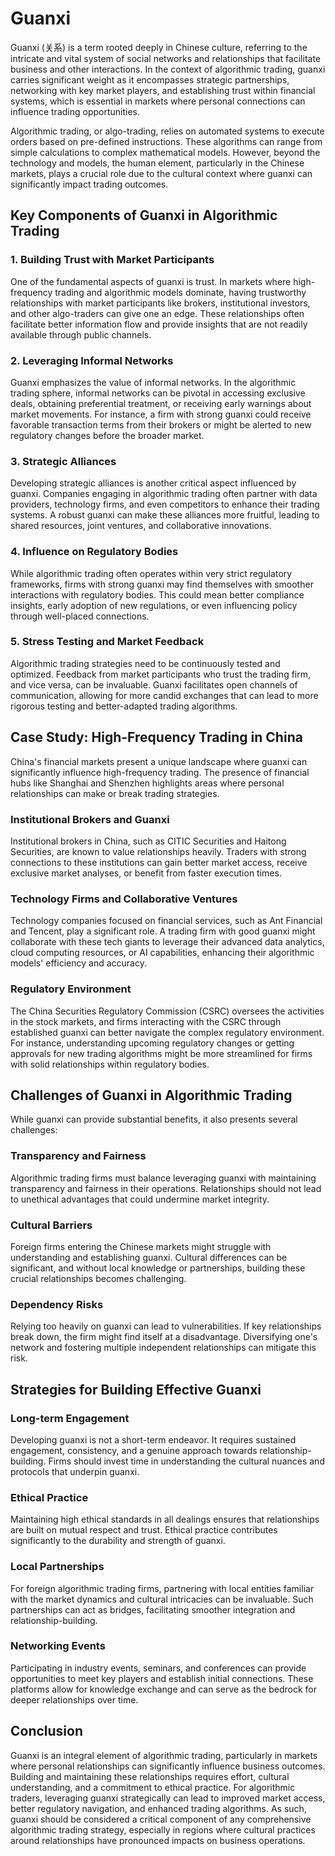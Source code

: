 # Guanxi

Guanxi (关系) is a term rooted deeply in Chinese culture, referring to the intricate and vital system of social networks and relationships that facilitate business and other interactions. In the context of algorithmic trading, guanxi carries significant weight as it encompasses strategic partnerships, networking with key market players, and establishing trust within financial systems, which is essential in markets where personal connections can influence trading opportunities.

Algorithmic trading, or algo-trading, relies on automated systems to execute orders based on pre-defined instructions. These algorithms can range from simple calculations to complex mathematical models. However, beyond the technology and models, the human element, particularly in the Chinese markets, plays a crucial role due to the cultural context where guanxi can significantly impact trading outcomes.

## Key Components of Guanxi in Algorithmic Trading

### 1. Building Trust with Market Participants

One of the fundamental aspects of guanxi is trust. In markets where high-frequency trading and algorithmic models dominate, having trustworthy relationships with market participants like brokers, institutional investors, and other algo-traders can give one an edge. These relationships often facilitate better information flow and provide insights that are not readily available through public channels.

### 2. Leveraging Informal Networks

Guanxi emphasizes the value of informal networks. In the algorithmic trading sphere, informal networks can be pivotal in accessing exclusive deals, obtaining preferential treatment, or receiving early warnings about market movements. For instance, a firm with strong guanxi could receive favorable transaction terms from their brokers or might be alerted to new regulatory changes before the broader market.

### 3. Strategic Alliances

Developing strategic alliances is another critical aspect influenced by guanxi. Companies engaging in algorithmic trading often partner with data providers, technology firms, and even competitors to enhance their trading systems. A robust guanxi can make these alliances more fruitful, leading to shared resources, joint ventures, and collaborative innovations.

### 4. Influence on Regulatory Bodies

While algorithmic trading often operates within very strict regulatory frameworks, firms with strong guanxi may find themselves with smoother interactions with regulatory bodies. This could mean better compliance insights, early adoption of new regulations, or even influencing policy through well-placed connections.

### 5. Stress Testing and Market Feedback

Algorithmic trading strategies need to be continuously tested and optimized. Feedback from market participants who trust the trading firm, and vice versa, can be invaluable. Guanxi facilitates open channels of communication, allowing for more candid exchanges that can lead to more rigorous testing and better-adapted trading algorithms.

## Case Study: High-Frequency Trading in China

China's financial markets present a unique landscape where guanxi can significantly influence high-frequency trading. The presence of financial hubs like Shanghai and Shenzhen highlights areas where personal relationships can make or break trading strategies.

### Institutional Brokers and Guanxi

Institutional brokers in China, such as CITIC Securities and Haitong Securities, are known to value relationships heavily. Traders with strong connections to these institutions can gain better market access, receive exclusive market analyses, or benefit from faster execution times. 

### Technology Firms and Collaborative Ventures

Technology companies focused on financial services, such as Ant Financial and Tencent, play a significant role. A trading firm with good guanxi might collaborate with these tech giants to leverage their advanced data analytics, cloud computing resources, or AI capabilities, enhancing their algorithmic models' efficiency and accuracy.

### Regulatory Environment

The China Securities Regulatory Commission (CSRC) oversees the activities in the stock markets, and firms interacting with the CSRC through established guanxi can better navigate the complex regulatory environment. For instance, understanding upcoming regulatory changes or getting approvals for new trading algorithms might be more streamlined for firms with solid relationships within regulatory bodies.

## Challenges of Guanxi in Algorithmic Trading

While guanxi can provide substantial benefits, it also presents several challenges:

### Transparency and Fairness

Algorithmic trading firms must balance leveraging guanxi with maintaining transparency and fairness in their operations. Relationships should not lead to unethical advantages that could undermine market integrity.

### Cultural Barriers

Foreign firms entering the Chinese markets might struggle with understanding and establishing guanxi. Cultural differences can be significant, and without local knowledge or partnerships, building these crucial relationships becomes challenging.

### Dependency Risks

Relying too heavily on guanxi can lead to vulnerabilities. If key relationships break down, the firm might find itself at a disadvantage. Diversifying one's network and fostering multiple independent relationships can mitigate this risk.

## Strategies for Building Effective Guanxi

### Long-term Engagement

Developing guanxi is not a short-term endeavor. It requires sustained engagement, consistency, and a genuine approach towards relationship-building. Firms should invest time in understanding the cultural nuances and protocols that underpin guanxi.

### Ethical Practice

Maintaining high ethical standards in all dealings ensures that relationships are built on mutual respect and trust. Ethical practice contributes significantly to the durability and strength of guanxi.

### Local Partnerships

For foreign algorithmic trading firms, partnering with local entities familiar with the market dynamics and cultural intricacies can be invaluable. Such partnerships can act as bridges, facilitating smoother integration and relationship-building.

### Networking Events

Participating in industry events, seminars, and conferences can provide opportunities to meet key players and establish initial connections. These platforms allow for knowledge exchange and can serve as the bedrock for deeper relationships over time.

## Conclusion

Guanxi is an integral element of algorithmic trading, particularly in markets where personal relationships can significantly influence business outcomes. Building and maintaining these relationships requires effort, cultural understanding, and a commitment to ethical practice. For algorithmic traders, leveraging guanxi strategically can lead to improved market access, better regulatory navigation, and enhanced trading algorithms. As such, guanxi should be considered a critical component of any comprehensive algorithmic trading strategy, especially in regions where cultural practices around relationships have pronounced impacts on business operations.